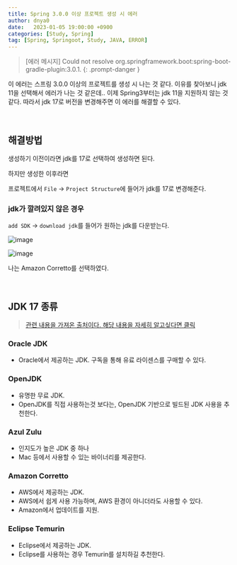```yaml
---
title: Spring 3.0.0 이상 프로젝트 생성 시 에러 
author: dnya0
date:   2023-01-05 19:00:00 +0900
categories: [Study, Spring]
tag: [Spring, Springoot, Study, JAVA, ERROR]
---
```


> [에러 메시지] Could not resolve org.springframework.boot:spring-boot-gradle-plugin:3.0.1.
{: .prompt-danger }

이 에러는 스프링 3.0.0 이상의 프로젝트를 생성 시 나는 것 같다. 이유를 찾아보니 jdk 11을 선택해서 에러가 나는 것 같은데.. 이제 Spring3부터는 jdk 11을 지원하지 않는 것 같다.
따라서 jdk 17로 버전을 변경해주면 이 에러를 해결할 수 있다.

<br>

## 해결방법

생성하기 이전이라면 jdk를 17로 선택하여 생성하면 된다.

하지만 생성한 이후라면

프로젝트에서 `File` -> `Project Structure`에 들어가 jdk를 17로 변경해준다.

### jdk가 깔려있지 않은 경우

`add SDK` -> `download jdk`를 들어가 원하는 jdk를 다운받는다.

![image](https://user-images.githubusercontent.com/84761609/210750118-74da1b39-b768-4cfc-b1eb-fabe782b4501.png)


![image](https://user-images.githubusercontent.com/84761609/210750025-ae593b15-5a68-4f39-b8ce-5759d7d920fd.png)


나는 Amazon Corretto를 선택하였다.

<br>

## JDK 17 종류

> [관련 내용을 가져온 출처이다. 해당 내용을 자세히 알고싶다면 클릭](https://bonohubby.com/entry/JDK-%EC%A2%85%EB%A5%98-%EC%B4%9D-%EC%A0%95%EB%A6%AC-Oracle-JDK-OpenJDK-Adpot-Corretto-Zulu?category=0)


### Oracle JDK

- Oracle에서 제공하는 JDK. 구독을 통해 유료 라이센스를 구매할 수 있다. 

### OpenJDK

- 유명한 무료 JDK.
- OpenJDK를 직접 사용하는것 보다는, OpenJDK 기반으로 빌드된 JDK 사용을 추천한다.

### Azul Zulu

- 인지도가 높은 JDK 중 하나
- Mac 등에서 사용할 수 있는 바이너리를 제공한다.

### Amazon Corretto

- AWS에서 제공하는 JDK.
- AWS에서 쉽게 사용 가능하며, AWS 환경이 아니더라도 사용할 수 있다.
- Amazon에서 업데이트를 지원.

### Eclipse Temurin

- Eclipse에서 제공하는 JDK.
- Eclipse를 사용하는 경우 Temurin를 설치하길 추천한다.
